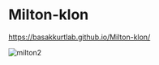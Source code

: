 # Milton-klon
https://basakkurtlab.github.io/Milton-klon/


![milton2](https://user-images.githubusercontent.com/79793959/139825729-a6d3782d-e2dd-4e33-9939-016941c7620c.png)
